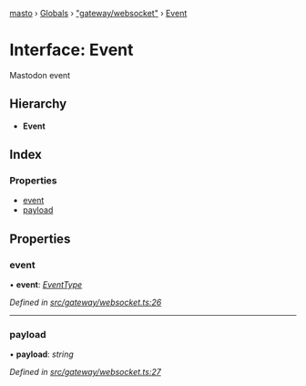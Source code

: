 [masto](../README.md) › [Globals](../globals.md) › ["gateway/websocket"](../modules/_gateway_websocket_.md) › [Event](_gateway_websocket_.event.md)

# Interface: Event

Mastodon event

## Hierarchy

* **Event**

## Index

### Properties

* [event](_gateway_websocket_.event.md#event)
* [payload](_gateway_websocket_.event.md#payload)

## Properties

###  event

• **event**: *[EventType](../modules/_gateway_websocket_.md#eventtype)*

*Defined in [src/gateway/websocket.ts:26](https://github.com/neet/masto.js/blob/b9f6bdd/src/gateway/websocket.ts#L26)*

___

###  payload

• **payload**: *string*

*Defined in [src/gateway/websocket.ts:27](https://github.com/neet/masto.js/blob/b9f6bdd/src/gateway/websocket.ts#L27)*
